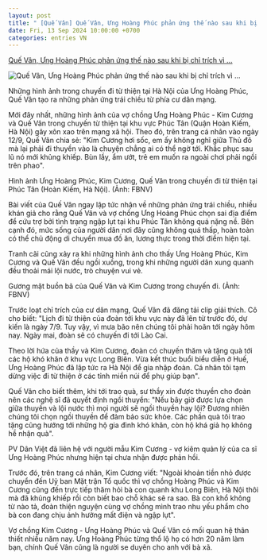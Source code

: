 ```yaml
---
layout: post
title: " [Quế Vân] Quế Vân, Ưng Hoàng Phúc phản ứng thế nào sau khi bị chỉ trích vì ..."
date: Fri, 13 Sep 2024 10:00:00 +0700
categories: entries VN
---
```

[Quế Vân, Ưng Hoàng Phúc phản ứng thế nào sau khi bị chỉ trích vì ...](https://danviet.vn/que-van-ung-hoang-phuc-phan-ung-the-nao-sau-khi-bi-chi-trich-vi-lam-tu-thien-tai-ha-noi-20240913093301896.htm)

![Quế Vân, Ưng Hoàng Phúc phản ứng thế nào sau khi bị chỉ trích vì ...](https://danviet.mediacdn.vn/zoom/600_315/296231569849192448/2024/9/13/que-van-ung-hoang-phuc-1726193326480862747234-665-0-1189-1000-crop-17261933719412015991234.jpg)

Những hình ảnh trong chuyến đi từ thiện tại Hà Nội của Ưng Hoàng Phúc, Quế Vân tạo ra những phản ứng trái chiều từ phía cư dân mạng.

Mới đây nhất, những hình ảnh của vợ chồng Ưng Hoàng Phúc - Kim Cương và Quế Vân trong chuyến từ thiện tại khu vực Phúc Tân (Quận Hoàn Kiếm, Hà Nội) gây xôn xao trên mạng xã hội. Theo đó, trên trang cá nhân vào ngày 12/9, Quế Vân chia sẻ: "Kim Cương hơi sốc, em ấy không nghĩ giữa Thủ đô mà lại phải đi thuyền vào là chuyện chẳng ai có thể ngờ tới. Khắc phục sau lũ nó mới khủng khiếp. Bùn lầy, ẩm ướt, trẻ em muốn ra ngoài chơi phải ngồi trên phao".

Hình ảnh Ưng Hoàng Phúc, Kim Cương, Quế Vân trong chuyến đi từ thiện tại Phúc Tân (Hoàn Kiếm, Hà Nội). (Ảnh: FBNV)

Bài viết của Quế Vân ngay lập tức nhận về những phản ứng trái chiều, nhiều khán giả cho rằng Quế Vân và vợ chồng Ưng Hoàng Phúc chọn sai địa điểm để cứu trợ bởi tình trạng ngập lụt tại khu Phúc Tân không quá nặng nề. Bên cạnh đó, mức sống của người dân nơi đây cũng không quá thấp, hoàn toàn có thể chủ động di chuyển mua đồ ăn, lương thực trong thời điểm hiện tại.

Tranh cãi cũng xảy ra khi những hình ảnh cho thấy Ưng Hoàng Phúc, Kim Cương và Quế Vân đều ngồi xuồng, trong khi những người dân xung quanh đều thoải mái lội nước, trò chuyện vui vẻ.

Gương mặt buồn bã của Quế Vân và Kim Cương trong chuyến đi. (Ảnh: FBNV)

Trước loạt chỉ trích của cư dân mạng, Quế Vân đã đăng tải clip giải thích. Cô cho biết: "Lịch đi từ thiện của đoàn tới khu vực này đã lên từ trước đó, dự kiến là ngày 7/9. Tuy vậy, vì mưa bão nên chúng tôi phải hoãn tới ngày hôm nay. Ngày mai, đoàn sẽ có chuyến đi tới Lào Cai.

Theo lời hứa của thầy và Kim Cương, đoàn có chuyến thăm và tặng quà tới các hộ khó khăn ở khu vực Long Biên. Vừa kết thúc buổi biểu diễn ở Huế, Ưng Hoàng Phúc đã lập tức ra Hà Nội để gia nhập đoàn. Cá nhân tôi tạm dừng việc đi từ thiện ở các tỉnh miền núi để phụ giúp bạn".

Quế Vân cho biết thêm, khi tới trao quà, sư thầy xin được thuyền cho đoàn nên các nghệ sĩ đã quyết định ngồi thuyền: "Nếu bây giờ được lựa chọn giữa thuyền và lội nước thì mọi người sẽ ngồi thuyền hay lội? Đương nhiên chúng tôi chọn ngồi thuyền để đảm bảo sức khỏe. Các phần quà tôi trao tặng cũng hướng tới những hộ gia đình khó khăn, còn hộ khá giả họ không hề nhận quà".

PV Dân Việt đã liên hệ với người mẫu Kim Cương - vợ kiêm quản lý của ca sĩ Ưng Hoàng Phúc nhưng hiện tại chưa nhận được phản hồi.

Trước đó, trên trang cá nhân, Kim Cương viết: "Ngoài khoản tiền nhỏ được chuyển đến Uỷ ban Mặt trận Tổ quốc thì vợ chồng Hoàng Phúc và Kim Cương cũng đến trực tiếp thăm hỏi bà con quanh khu Long Biên, Hà Nội thôi mà đã khủng khiếp rồi còn biết bao chỗ khác sẽ ra sao. Bà con khổ không từ nào tả, đoàn thiện nguyện cùng vợ chồng mình trao nhu yếu phẩm cho bà con đang chịu ảnh hưởng mất điện và ngập lụt".

Vợ chồng Kim Cương - Ưng Hoàng Phúc và Quế Vân có mối quan hệ thân thiết nhiều năm nay. Ưng Hoàng Phúc từng thổ lộ họ có hơn 20 năm làm bạn, chính Quế Vân cũng là người se duyên cho anh với bà xã.

